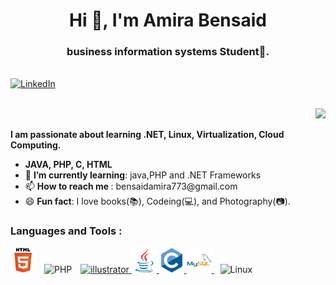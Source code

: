 
  <h1 align="center">Hi 👋, I'm Amira Bensaid</h1>
<h3 align="center">business information systems Student🌟.</h3>
<div>
     <div align=left>
       <br>
        <a href="https://www.linkedin.com/in/amira-bensaid-0952ba1b9/"><img src="https://img.shields.io/badge/Linkedin-0077b5?style=flat&logo=linkedin" alt="LinkedIn" /></a>
  </div>
    <div align=left>
        <br>
        <p>
<p align="right"><img src="https://media.giphy.com/media/u2pmTWUi0MXjyrMaVj/giphy.gif" /></p>
            <strong>
             I am passionate about learning .NET, Linux, Virtualization, Cloud Computing.<br>
            </strong>
        </p>
        <ul>
          <li><b>JAVA, PHP, C, HTML</b></li>
            <li>🌱 <b>I’m currently learning</b>: java,PHP and .NET Frameworks </li>
           <li>📫 <b>How to reach me </b>: bensaidamira773@gmail.com</li>
            <li>😄 <b>Fun fact</b>: I love books(📚), Codeing(💻), and Photography(📷).</li>
        </ul>
      <h3 align="left">Languages and Tools :</h3>
<p align="left"> <img
      src="https://raw.githubusercontent.com/devicons/devicon/master/icons/html5/html5-original-wordmark.svg"
      alt="html5" width="40" height="40" /> </a>
   <img style="margin: 10px" src="https://profilinator.rishav.dev/skills-assets/php-original.svg" alt="PHP" height="50" />  
  <a href="https://www.adobe.com/in/products/illustrator.html"
    target="_blank" rel="noreferrer"> <img
      src="https://www.vectorlogo.zone/logos/adobe_illustrator/adobe_illustrator-icon.svg" alt="illustrator" width="40"
      height="40" /> </a> <a href="https://www.java.com" target="_blank" rel="noreferrer"> <img
      src="https://raw.githubusercontent.com/devicons/devicon/master/icons/java/java-original.svg" alt="java" width="40"
      height="40" /> </a>
  <a href="https://www.cprogramming.com/" target="_blank"
    rel="noreferrer"> <img src="https://raw.githubusercontent.com/devicons/devicon/master/icons/c/c-original.svg"
      alt="c" width="40" height="40" /> </a> <a href="https://www.w3schools.com/cpp/" target="_blank" rel="noreferrer">
  <a href="https://www.mysql.com/" target="_blank" rel="noreferrer"> <img
      src="https://raw.githubusercontent.com/devicons/devicon/master/icons/mysql/mysql-original-wordmark.svg"
      alt="mysql" width="40" height="40" /> </a> 
  <img style="margin: 10px" src="https://profilinator.rishav.dev/skills-assets/linux-original.svg" alt="Linux" height="50" />  </p>

<br>
    </div>
</div>
      
   
   



